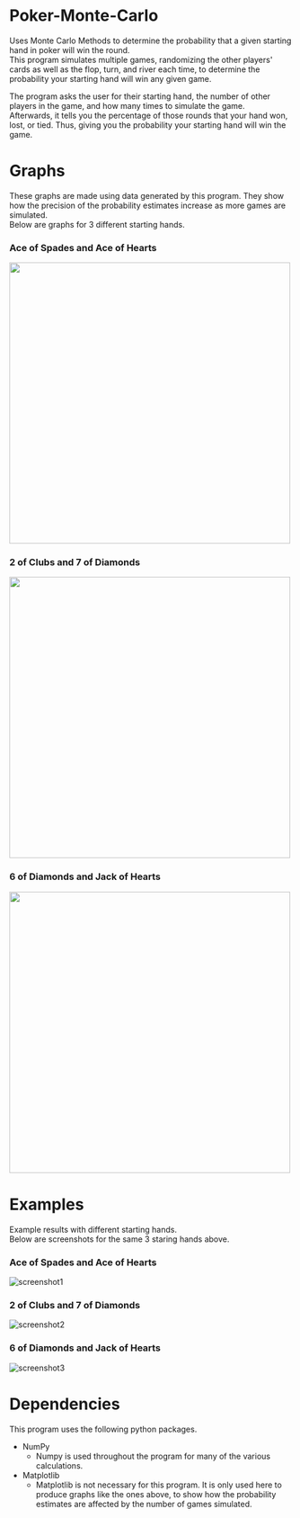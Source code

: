 # Poker-Monte-Carlo
Uses Monte Carlo Methods to determine the probability that a given starting hand in poker will win the round.\
This program simulates multiple games, randomizing the other players' cards as well as the flop, turn, and river each time, to determine the probability your starting hand will win any given game.

The program asks the user for their starting hand, the number of other players in the game, and how many times to simulate the game.\
Afterwards, it tells you the percentage of those rounds that your hand won, lost, or tied. Thus, giving you the probability your starting hand will win the game.

# Graphs
These graphs are made using data generated by this program. They show how the precision of the probability estimates increase as more games are simulated.\
Below are graphs for 3 different starting hands.

### Ace of Spades and Ace of Hearts
<img src="https://i.imgur.com/BV1V1RY.png" width="500"/>

### 2 of Clubs and 7 of Diamonds
<img src="https://i.imgur.com/gzQ0JG2.png" width="500"/>

### 6 of Diamonds and Jack of Hearts
<img src="https://i.imgur.com/zbO6KNC.png" width="500"/>

# Examples
Example results with different starting hands.\
Below are screenshots for the same 3 staring hands above.

### Ace of Spades and Ace of Hearts
![screenshot1](https://i.imgur.com/YVbRE8G.png)

### 2 of Clubs and 7 of Diamonds
![screenshot2](https://i.imgur.com/Qa30QCY.png)

### 6 of Diamonds and Jack of Hearts
![screenshot3](https://i.imgur.com/grvOxES.png)

# Dependencies
This program uses the following python packages.
  * NumPy
    * Numpy is used throughout the program for many of the various calculations.
  * Matplotlib
    * Matplotlib is not necessary for this program. It is only used here to produce graphs like the ones above, to show how the probability estimates are affected by the number of games simulated.

